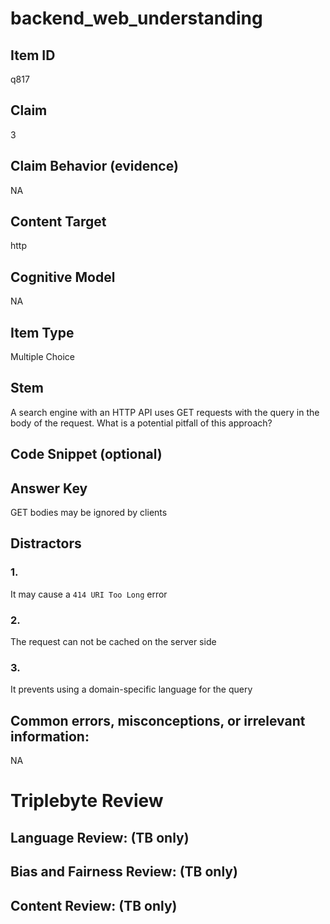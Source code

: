 # backend_web_understanding

## Item ID
q817

## Claim
3

## Claim Behavior (evidence)
NA

## Content Target
http

## Cognitive Model
NA

## Item Type
Multiple Choice

## Stem
A search engine with an HTTP API uses GET requests with the query in the body of the request.  What is a potential pitfall of this approach?

## Code Snippet (optional)


## Answer Key
GET bodies may be ignored by clients

## Distractors

### 1.
It may cause a `414 URI Too Long` error

### 2.
The request can not be cached on the server side

### 3.
It prevents using a domain-specific language for the query

## Common errors, misconceptions, or irrelevant information:
NA

# Triplebyte Review


## Language Review: (TB only)


## Bias and Fairness Review: (TB only)


## Content Review: (TB only)


